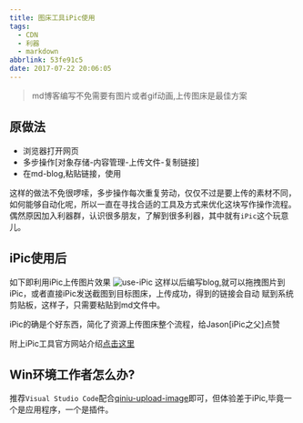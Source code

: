 ```yaml
---
title: 图床工具iPic使用
tags:
  - CDN
  - 利器
  - markdown
abbrlink: 53fe91c5
date: 2017-07-22 20:06:05
---
```

> md博客编写不免需要有图片或者gif动画,上传图床是最佳方案

## 原做法
+ 浏览器打开网页
+ 多步操作[对象存储-内容管理-上传文件-复制链接]
+ 在md-blog,粘贴链接，使用

这样的做法不免很啰嗦，多步操作每次重复劳动，仅仅不过是要上传的素材不同，如何能够自动化呢，所以一直在寻找合适的工具及方式来优化这块写作操作流程。
偶然原因加入利器群，认识很多朋友，了解到很多利器，其中就有`iPic`这个玩意儿。

## iPic使用后
如下即利用iPic上传图片效果
![use-iPic](http://or0g12e5e.bkt.clouddn.com/blog/2017-07-22-121516.jpg)
这样以后编写blog,就可以拖拽图片到iPic，或者直接iPic发送截图到目标图床，上传成功，得到的链接会自动
赋到系统剪贴板，这样子，只需要粘贴到md文件中。

iPic的确是个好东西，简化了资源上传图床整个流程，给Jason[iPic之父]点赞

附上iPic工具官方网站介绍[点击这里](https://toolinbox.net/iPic/)

## Win环境工作者怎么办?
推荐`Visual Studio Code`配合[qiniu-upload-image](https://marketplace.visualstudio.com/items?itemName=imys.qiniu-upload-image)即可，但体验差于iPic,毕竟一个是应用程序，一个是插件。